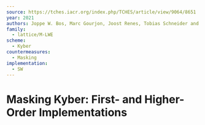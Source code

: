 ```yaml
---
source: https://tches.iacr.org/index.php/TCHES/article/view/9064/8651
year: 2021
authors: Joppe W. Bos, Marc Gourjon, Joost Renes, Tobias Schneider and Christine van Vredendaal
family:
  - lattice/M-LWE
scheme:
  - Kyber
countermeasures:
  - Masking
implementation:
  - SW
---
```

# Masking Kyber: First- and Higher-Order Implementations
